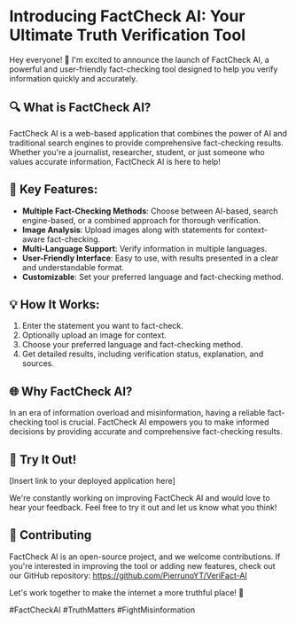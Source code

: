 # Introducing FactCheck AI: Your Ultimate Truth Verification Tool

Hey everyone! 👋 I'm excited to announce the launch of FactCheck AI, a powerful and user-friendly fact-checking tool designed to help you verify information quickly and accurately.

## 🔍 What is FactCheck AI?

FactCheck AI is a web-based application that combines the power of AI and traditional search engines to provide comprehensive fact-checking results. Whether you're a journalist, researcher, student, or just someone who values accurate information, FactCheck AI is here to help!

## 🚀 Key Features:

- **Multiple Fact-Checking Methods**: Choose between AI-based, search engine-based, or a combined approach for thorough verification.
- **Image Analysis**: Upload images along with statements for context-aware fact-checking.
- **Multi-Language Support**: Verify information in multiple languages.
- **User-Friendly Interface**: Easy to use, with results presented in a clear and understandable format.
- **Customizable**: Set your preferred language and fact-checking method.

## 💡 How It Works:

1. Enter the statement you want to fact-check.
2. Optionally upload an image for context.
3. Choose your preferred language and fact-checking method.
4. Get detailed results, including verification status, explanation, and sources.

## 🌐 Why FactCheck AI?

In an era of information overload and misinformation, having a reliable fact-checking tool is crucial. FactCheck AI empowers you to make informed decisions by providing accurate and comprehensive fact-checking results.

## 🔗 Try It Out!

[Insert link to your deployed application here]

We're constantly working on improving FactCheck AI and would love to hear your feedback. Feel free to try it out and let us know what you think!

## 🤝 Contributing

FactCheck AI is an open-source project, and we welcome contributions. If you're interested in improving the tool or adding new features, check out our GitHub repository: https://github.com/PierrunoYT/VeriFact-AI

Let's work together to make the internet a more truthful place! 🌟

#FactCheckAI #TruthMatters #FightMisinformation
